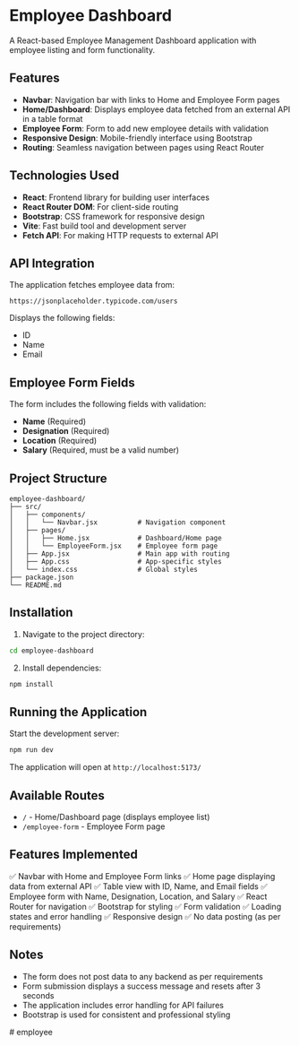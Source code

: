 # Employee Dashboard

A React-based Employee Management Dashboard application with employee listing and form functionality.

## Features

- **Navbar**: Navigation bar with links to Home and Employee Form pages
- **Home/Dashboard**: Displays employee data fetched from an external API in a table format
- **Employee Form**: Form to add new employee details with validation
- **Responsive Design**: Mobile-friendly interface using Bootstrap
- **Routing**: Seamless navigation between pages using React Router

## Technologies Used

- **React**: Frontend library for building user interfaces
- **React Router DOM**: For client-side routing
- **Bootstrap**: CSS framework for responsive design
- **Vite**: Fast build tool and development server
- **Fetch API**: For making HTTP requests to external API

## API Integration

The application fetches employee data from:
```
https://jsonplaceholder.typicode.com/users
```

Displays the following fields:
- ID
- Name
- Email

## Employee Form Fields

The form includes the following fields with validation:
- **Name** (Required)
- **Designation** (Required)
- **Location** (Required)
- **Salary** (Required, must be a valid number)

## Project Structure

```
employee-dashboard/
├── src/
│   ├── components/
│   │   └── Navbar.jsx          # Navigation component
│   ├── pages/
│   │   ├── Home.jsx            # Dashboard/Home page
│   │   └── EmployeeForm.jsx    # Employee form page
│   ├── App.jsx                 # Main app with routing
│   ├── App.css                 # App-specific styles
│   └── index.css               # Global styles
├── package.json
└── README.md
```

## Installation

1. Navigate to the project directory:
```bash
cd employee-dashboard
```

2. Install dependencies:
```bash
npm install
```

## Running the Application

Start the development server:
```bash
npm run dev
```

The application will open at `http://localhost:5173/`

## Available Routes

- `/` - Home/Dashboard page (displays employee list)
- `/employee-form` - Employee Form page

## Features Implemented

✅ Navbar with Home and Employee Form links
✅ Home page displaying data from external API
✅ Table view with ID, Name, and Email fields
✅ Employee form with Name, Designation, Location, and Salary
✅ React Router for navigation
✅ Bootstrap for styling
✅ Form validation
✅ Loading states and error handling
✅ Responsive design
✅ No data posting (as per requirements)

## Notes

- The form does not post data to any backend as per requirements
- Form submission displays a success message and resets after 3 seconds
- The application includes error handling for API failures
- Bootstrap is used for consistent and professional styling

#   e m p l o y e e  
 